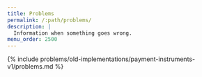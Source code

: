 ```yaml
---
title: Problems
permalink: /:path/problems/
description: |
  Information when something goes wrong.
menu_order: 2500
---
```


{% include problems/old-implementations/payment-instruments-v1/problems.md %}
